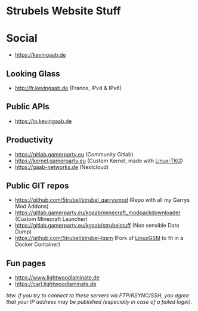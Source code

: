 # Strubels Website Stuff

# Social
* https://kevingaab.de

## Looking Glass 
* http://fr.kevingaab.de (France, IPv4 & IPv6) 

## Public APIs
* https://ip.kevingaab.de

## Productivity
* https://gitlab.gamerparty.eu (Community Gitlab)
* https://kernel.gamerparty.eu (Custom Kernel, made with [Linux-TKG](https://github.com/Frogging-Family/linux-tkg)) 
* https://gaab-networks.de (Nextcloud)

## Public GIT repos 
* https://github.com/5trubel/strubel_garrysmod (Repo with all my Garrys Mod Addons) 
* https://gitlab.gamerparty.eu/kgaab/minecraft_modpackdownloader (Custom Minecraft Launcher) 
* https://gitlab.gamerparty.eu/kgaab/strubelstuff (Non sensible Data Dump)
* https://github.com/5trubel/strubel-lgsm (Fork of [LinuxGSM](https://github.com/GameServerManagers/LinuxGSM) to fit in a Docker Container) 

## Fun pages
* https://www.lightwoodlaminate.de 
* https://carl.lightwoodlaminate.de


_btw. if you try to connect to these servers via FTP/RSYNC/SSH, you agree that your IP address may be published (especially in case of a failed login)._
